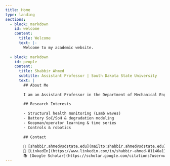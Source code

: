 ```yaml
---
title: Home
type: landing
sections:
  - block: markdown
    id: welcome
    content:
      title: Welcome
      text: |-
        Welcome to my academic website.
  
  - block: markdown
    id: people
    content:
      title: Shabbir Ahmed
      subtitle: Assistant Professor | South Dakota State University
      text: |
        ## About Me
        
        I am an Assistant Professor in the Department of Mechanical Engineering at South Dakota State University. My research focuses on structural health monitoring (ultrasonic guided waves), battery diagnostics, and data-driven system identification (ARX/VARX, DMD/DMDc, Koopman).
        
        ## Research Interests
        
        - Structural health monitoring (Lamb waves)
        - Battery SoC/SoH & degradation modeling
        - Koopman/operator learning & time series
        - Controls & robotics
        
        ## Contact
        
        📧 [shabbir.ahmed@sdstate.edu](mailto:shabbir.ahmed@sdstate.edu)  
        🔗 [LinkedIn](https://www.linkedin.com/in/shabbir-ahmed-81146a116/)  
        📚 [Google Scholar](https://scholar.google.com/citations?user=wYxw9ZgAAAAJ)
---
```


